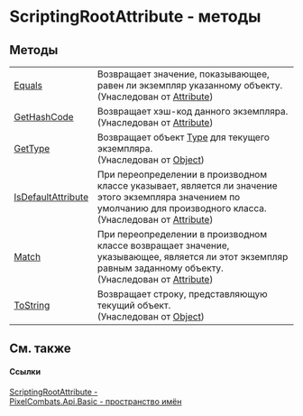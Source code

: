 # ScriptingRootAttribute - методы




## Методы
<table>
<tr>
<td><a href="https://learn.microsoft.com/dotnet/api/system.attribute.equals#system-attribute-equals(system-object)" target="_blank" rel="noopener noreferrer">Equals</a></td>
<td>Возвращает значение, показывающее, равен ли экземпляр указанному объекту.<br />(Унаследован от <a href="https://learn.microsoft.com/dotnet/api/system.attribute" target="_blank" rel="noopener noreferrer">Attribute</a>)</td></tr>
<tr>
<td><a href="https://learn.microsoft.com/dotnet/api/system.attribute.gethashcode#system-attribute-gethashcode" target="_blank" rel="noopener noreferrer">GetHashCode</a></td>
<td>Возвращает хэш-код данного экземпляра.<br />(Унаследован от <a href="https://learn.microsoft.com/dotnet/api/system.attribute" target="_blank" rel="noopener noreferrer">Attribute</a>)</td></tr>
<tr>
<td><a href="https://learn.microsoft.com/dotnet/api/system.object.gettype#system-object-gettype" target="_blank" rel="noopener noreferrer">GetType</a></td>
<td>Возвращает объект <a href="https://learn.microsoft.com/dotnet/api/system.type" target="_blank" rel="noopener noreferrer">Type</a> для текущего экземпляра.<br />(Унаследован от <a href="https://learn.microsoft.com/dotnet/api/system.object" target="_blank" rel="noopener noreferrer">Object</a>)</td></tr>
<tr>
<td><a href="https://learn.microsoft.com/dotnet/api/system.attribute.isdefaultattribute#system-attribute-isdefaultattribute" target="_blank" rel="noopener noreferrer">IsDefaultAttribute</a></td>
<td>При переопределении в производном классе указывает, является ли значение этого экземпляра значением по умолчанию для производного класса.<br />(Унаследован от <a href="https://learn.microsoft.com/dotnet/api/system.attribute" target="_blank" rel="noopener noreferrer">Attribute</a>)</td></tr>
<tr>
<td><a href="https://learn.microsoft.com/dotnet/api/system.attribute.match#system-attribute-match(system-object)" target="_blank" rel="noopener noreferrer">Match</a></td>
<td>При переопределении в производном классе возвращает значение, указывающее, является ли этот экземпляр равным заданному объекту.<br />(Унаследован от <a href="https://learn.microsoft.com/dotnet/api/system.attribute" target="_blank" rel="noopener noreferrer">Attribute</a>)</td></tr>
<tr>
<td><a href="https://learn.microsoft.com/dotnet/api/system.object.tostring#system-object-tostring" target="_blank" rel="noopener noreferrer">ToString</a></td>
<td>Возвращает строку, представляющую текущий объект.<br />(Унаследован от <a href="https://learn.microsoft.com/dotnet/api/system.object" target="_blank" rel="noopener noreferrer">Object</a>)</td></tr>
</table>

## См. также


#### Ссылки
<a href="f8e6a0d0-3de4-9870-b92c-d9d3a66f1c58">ScriptingRootAttribute - </a>  
<a href="ecd6f0f4-1f0e-84e2-1224-e842f2113db7">PixelCombats.Api.Basic - пространство имён</a>  
